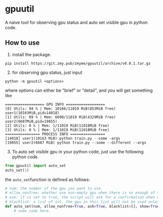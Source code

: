 # gpuutil

A naive tool for observing gpu status and auto set visible gpu in python code.

## How to use

1. install the package.
```
pip install https://git.zmy.pub/zmyme/gpuutil/archive/v0.0.1.tar.gz
```

2. for observing gpu status, just input
```
python -m gpuutil <options>
```
where options can either be "brief" or "detail", and you will get something like
```
================== GPU INFO ==================
[0] Utils: 94 % | Mem: 10166/11019 MiB(853MiB free)  user1(10163MiB,pid=14018)
[1] Utils: 89 % | Mem: 6690/11019 MiB(4329MiB free)  user2(6687MiB,pid=19855)
[2] Utils: 0 % | Mem: 1/11019 MiB(11018MiB free)
[3] Utils: 0 % | Mem: 1/11019 MiB(11018MiB free)
================ PROCESS INFO ================
[14018] user1(10163 MiB) python train.py --some -args
[19855] user2(6687 MiB) python train.py --some --different --args
```

3. To auto set visible gpu in your python code, just use the following python code.
```python
from gpuutil import auto_set
auto_set(1)
```

the ```auto_set```function is defined as follows:
```python
# num: the number of the gpu you want to use.
# allow_nonfree: whether use non-empty gpu when there is no enough of them.
# ask: if is set to true, the script will ask for a confirmation when using non empty gpu. if false, it will use the non empty gpu directly.
# blacklist: a list of int, the gpu in this list will not be used unless you mannuly choose them.
def auto_set(num, allow_nonfree=True, ask=True, blacklist=[], show=True):
	# some code here.
```


